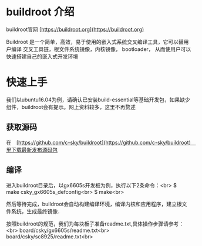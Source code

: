 # buildroot 介绍

buildroot官网 [https://buildroot.org](https://buildroot.org)

Buildroot 是一个简单，高效，易于使用的嵌入式系统交叉编译工具，它可以替用户编译 交叉工具链，根文件系统镜像，内核镜像， bootloader， 从而使用户可以快速搭建自己的嵌入式开发环境

# 快速上手

我们以ubuntu16.04为例，请确认已安装build-essential等基础开发包，如果缺少组件，buildroot会有提示。网上资料较多，这里不再赘述

## 获取源码
在　[https://github.com/c-sky/buildroot](https://github.com/c-sky/buildroot)　里下载最新发布源码包

## 编译
进入buildroot目录后，以gx6605s开发板为例，执行以下2条命令：\<br>
$ make csky_gx6605s_defconfig\<br>
$ make\<br>

然后等待完成，buildroot会自动构建编译环境，编译内核和应用程序，建立根文件系统，生成最终镜像．

按照buildroot的规范，我们为每块板子准备readme.txt,具体操作步骤请参考：\<br>
board/csky/gx6605s/readme.txt\<br>
board/csky/sc8925/readme.txt\<br>
